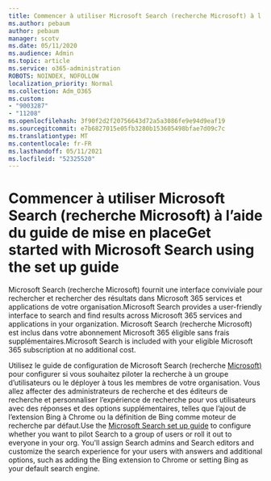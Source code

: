 ```yaml
---
title: Commencer à utiliser Microsoft Search (recherche Microsoft) à l’aide du guide de mise en place
ms.author: pebaum
author: pebaum
manager: scotv
ms.date: 05/11/2020
ms.audience: Admin
ms.topic: article
ms.service: o365-administration
ROBOTS: NOINDEX, NOFOLLOW
localization_priority: Normal
ms.collection: Adm_O365
ms.custom:
- "9003287"
- "11208"
ms.openlocfilehash: 3f90f2d2f20756643d72a5a3086fe9e94d9eaf19
ms.sourcegitcommit: e7b6827015e05fb3280b153605498bfae7d09c7c
ms.translationtype: MT
ms.contentlocale: fr-FR
ms.lasthandoff: 05/11/2021
ms.locfileid: "52325520"
---
```

# <a name="get-started-with-microsoft-search-using-the-set-up-guide"></a><span data-ttu-id="f6388-102">Commencer à utiliser Microsoft Search (recherche Microsoft) à l’aide du guide de mise en place</span><span class="sxs-lookup"><span data-stu-id="f6388-102">Get started with Microsoft Search using the set up guide</span></span>

<span data-ttu-id="f6388-103">Microsoft Search (recherche Microsoft) fournit une interface conviviale pour rechercher et rechercher des résultats dans Microsoft 365 services et applications de votre organisation.</span><span class="sxs-lookup"><span data-stu-id="f6388-103">Microsoft Search provides a user-friendly interface to search and find results across Microsoft 365 services and applications in your organization.</span></span> <span data-ttu-id="f6388-104">Microsoft Search (recherche Microsoft) est inclus dans votre abonnement Microsoft 365 éligible sans frais supplémentaires.</span><span class="sxs-lookup"><span data-stu-id="f6388-104">Microsoft Search is included with your eligible Microsoft 365 subscription at no additional cost.</span></span> 

<span data-ttu-id="f6388-105">Utilisez le guide de configuration de Microsoft Search (recherche [Microsoft)](https://go.microsoft.com/fwlink/?linkid=2156919) pour configurer si vous souhaitez piloter la recherche à un groupe d’utilisateurs ou le déployer à tous les membres de votre organisation. Vous allez affecter des administrateurs de recherche et des éditeurs de recherche et personnaliser l’expérience de recherche pour vos utilisateurs avec des réponses et des options supplémentaires, telles que l’ajout de l’extension Bing à Chrome ou la définition de Bing comme moteur de recherche par défaut.</span><span class="sxs-lookup"><span data-stu-id="f6388-105">Use the [Microsoft Search set up guide](https://go.microsoft.com/fwlink/?linkid=2156919) to configure whether you want to pilot Search to a group of users or roll it out to everyone in your org. You'll assign Search admins and Search editors and customize the search experience for your users with answers and additional options, such as adding the Bing extension to Chrome or setting Bing as your default search engine.</span></span>